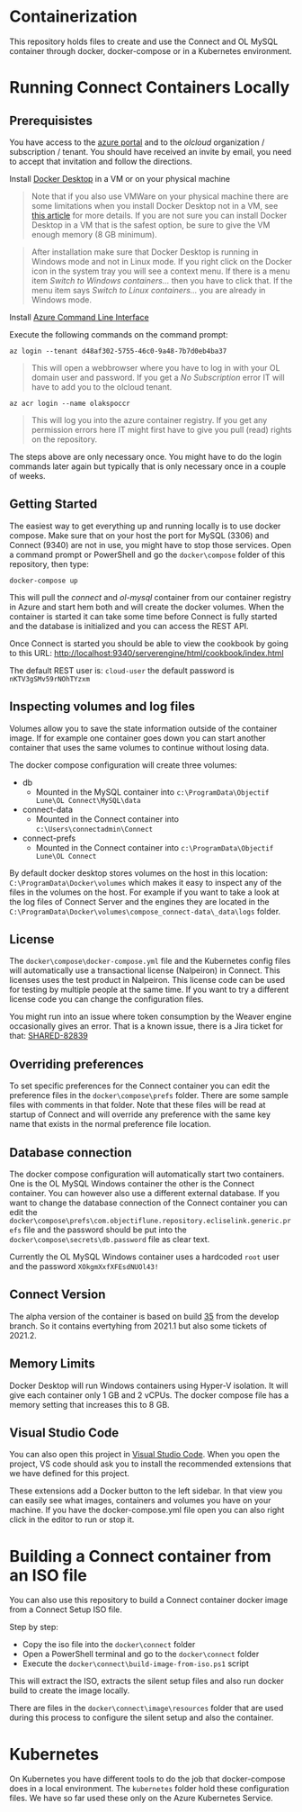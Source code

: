 # Containerization

This repository holds files to create and use the Connect and OL MySQL container through docker, docker-compose or in a Kubernetes environment.

# Running Connect Containers Locally
## Prerequisistes
You have access to the [azure portal](https://portal.azure.com) and to the *olcloud* organization / subscription / tenant. You should have received an invite by email, you need to accept that invitation and follow the directions.

Install [Docker Desktop](https://www.docker.com/products/docker-desktop) in a VM or on your physical machine
>Note that if you also use VMWare on your physical machine there are some limitations when you install Docker Desktop not in a VM, see [this article](https://objlune.sharepoint.com/sites/TEAM-TECHNICAL-CONTACT/_layouts/OneNote.aspx?id=%2Fsites%2FTEAM-TECHNICAL-CONTACT%2FShared%20Documents%2FTeam%20Technical%20Contact&wd=target%28Knowledge%20Base%2FContainers.one%7C03CC98BD-8B05-410B-BB45-FAB5DA9F5E9B%2FDocker%20Desktop%20%26%20VMWare%7C12BA1677-45D3-4F47-B00D-49DEE84EC387%2F%29) for more details. If you are not sure you can install Docker Desktop in a VM that is the safest option, be sure to give the VM enough memory (8 GB minimum).

>After installation make sure that Docker Desktop is running in Windows mode and not in Linux mode. If you right click on the Docker icon in the system tray you will see a context menu. If there is a menu item *Switch to Windows containers...* then you have to click that. If the menu item says *Switch to Linux containers...* you are already in Windows mode.

Install [Azure Command Line Interface](https://docs.microsoft.com/en-us/cli/azure/install-azure-cli-windows?tabs=azure-cli)

Execute the following commands on the command prompt:

`az login --tenant d48af302-5755-46c0-9a48-7b7d0eb4ba37`
>This will open a webbrowser where you have to log in with your OL domain user and password. If you get a *No Subscription* error IT will have to add you to the olcloud tenant.

`az acr login --name olakspoccr`
>This will log you into the azure container registry. If you get any permission errors here IT might first have to give you pull (read) rights on the repository.

The steps above are only necessary once. You might have to do the login commands later again but typically that is only necessary once in a couple of weeks.

## Getting Started
The easiest way to get everything up and running locally is to use docker compose. Make sure that on your host the port for MySQL (3306) and Connect (9340) are not in use, you might have to stop those services. Open a command prompt or PowerShell and go the `docker\compose` folder of this repository, then type:

`docker-compose up`

This will pull the *connect* and *ol-mysql* container from our container registry in Azure and start hem both and will create the docker volumes. When the container is started it can take some time before Connect is fully started and the database is initialized and you can access the REST API.

Once Connect is started you should be able to view the cookbook by going to this URL: [http://localhost:9340/serverengine/html/cookbook/index.html](http://localhost:9340/serverengine/html/cookbook/index.html)

The default REST user is: `cloud-user` the default password is `nKTV3gSMv59rNOhTYzxm`

## Inspecting volumes and log files
Volumes allow you to save the state information outside of the container image. If for example one container goes down you can start another container that uses the same volumes to continue without losing data.

The docker compose configuration will create three volumes:
* db 
  * Mounted in the MySQL container into `c:\ProgramData\Objectif Lune\OL Connect\MySQL\data`
* connect-data
  * Mounted in the Connect container into `c:\Users\connectadmin\Connect`
* connect-prefs
  * Mounted in the Connect container into `c:\ProgramData\Objectif Lune\OL Connect`

By default docker desktop stores volumes on the host in this location: `C:\ProgramData\Docker\volumes` which makes it easy to inspect any of the files in the volumes on the host. For example if you want to take a look at the log files of Connect Server and the engines they are located in the `C:\ProgramData\Docker\volumes\compose_connect-data\_data\logs` folder.

## License
The `docker\compose\docker-compose.yml` file and the Kubernetes config files will automatically use a transactional license (Nalpeiron) in Connect. This licenses uses the test product in Nalpeiron. This license code can be used for testing by multiple people at the same time. If you want to try a different license code you can change the configuration files.

You might run into an issue where token consumption by the Weaver engine occasionally gives an error. That is a known issue, there is a Jira ticket for that: [SHARED-82839](https://jira.ca.objectiflune.com/browse/SHARED-82839)

## Overriding preferences
To set specific preferences for the Connect container you can edit the preference files in the `docker\compose\prefs` folder. There are some sample files with comments in that folder. Note that these files will be read at startup of Connect and will override any preference with the same key name that exists in the normal preference file location.

## Database connection
The docker compose configuration will automatically start two containers. One is the OL MySQL Windows container the other is the Connect container. You can however also use a different external database. If you want to change the database connection of the Connect container you can edit the `docker\compose\prefs\com.objectiflune.repository.ecliselink.generic.prefs` file and the password should be put into the `docker\compose\secrets\db.password` file as clear text.

Currently the OL MySQL Windows container uses a hardcoded `root` user and the password `XOkgmXxfXFEsdNUOl43!`

## Connect Version
The alpha version of the container is based on build [35](https://leonard.ca.objectiflune.com/job/cg/job/prod_connect/job/develop/35/) from the develop branch. So it contains evertyhing from 2021.1 but also some tickets of 2021.2.

## Memory Limits
Docker Desktop will run Windows containers using Hyper-V isolation. It will give each container only 1 GB and 2 vCPUs. The docker compose file has a memory setting that increases this to 8 GB.

## Visual Studio Code
You can also open this project in [Visual Studio Code](https://code.visualstudio.com/). When you open the project, VS code should ask you to install the recommended extensions that we have defined for this project. 

These extensions add a Docker button to the left sidebar. In that view you can easily see what images, containers and volumes you have on your machine. If you have the docker-compose.yml file open you can also right click in the editor to run or stop it.

# Building a Connect container from an ISO file
You can also use this repository to build a Connect container docker image from a Connect Setup ISO file.

Step by step:
* Copy the iso file into the `docker\connect` folder
* Open a PowerShell terminal and go to the `docker\connect` folder
* Execute the `docker\connect\build-image-from-iso.ps1` script

This will extract the ISO, extracts the silent setup files and also run docker build to create the image locally.

There are files in the `docker\connect\image\resources` folder that are used during this process to configure the silent setup and also the container.

# Kubernetes
On Kubernetes you have different tools to do the job that docker-compose does in a local environment. The `kubernetes` folder hold these configuration files. We have so far used these only on the Azure Kubernetes Service.